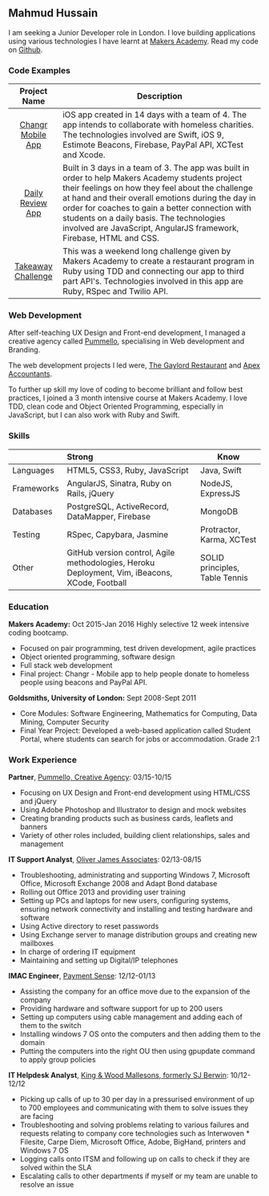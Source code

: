 ## Mahmud Hussain

I am seeking a Junior Developer role in London. I love building applications using various technologies I have learnt at [Makers Academy](http://www.makersacademy.com/). Read my code on [Github](https://github.com/MahmudH/).

### Code Examples

| Project Name  | Description |
| :-------------: |-------------|
| [Changr Mobile App](https://github.com/MahmudH/changr) | iOS app created in 14 days with a team of 4. The app intends to collaborate with homeless charities. The technologies involved are Swift, iOS 9, Estimote Beacons, Firebase, PayPal API, XCTest and Xcode. |
| [Daily Review App](https://github.com/MahmudH/daily_review_app)      | Built in 3 days in a team of 3. The app was built in order to help Makers Academy students project their feelings on how they feel about the challenge at hand and their overall emotions during the day in order for coaches to gain a better connection with students on a daily basis. The technologies involved are JavaScript, AngularJS framework, Firebase, HTML and CSS.       |
| [Takeaway Challenge](https://github.com/MahmudH/takeaway-challenge) | This was a weekend long challenge given by Makers Academy to create a restaurant program in Ruby using TDD and connecting our app to third part API's. Technologies involved in this app are Ruby, RSpec and Twilio API. |


### Web Development

After self-teaching UX Design and Front-end development, I managed a creative agency called [Pummello](http://www.pummello.com/), specialising in Web development and Branding.

The web development projects I led were, [The Gaylord Restaurant](http://thegaylorde14.co.uk/) and [Apex Accountants](http://apexaccountant.com/).

To further up skill my love of coding to become brilliant and follow best practices, I joined a 3 month intensive course at Makers Academy. I love TDD, clean code and Object Oriented Programming, especially in JavaScript, but I can also work with Ruby and Swift.

### Skills

|         | Strong           | Know  |
| ------------- |:-------------| -----|
| Languages      | HTML5, CSS3, Ruby, JavaScript | Java, Swift |
| Frameworks      | AngularJS, Sinatra, Ruby on Rails, jQuery      |   NodeJS, ExpressJS |
| Databases | PostgreSQL, ActiveRecord, DataMapper, Firebase      |    MongoDB |
| Testing | RSpec, Capybara, Jasmine      |    Protractor, Karma, XCTest |
| Other | GitHub version control, Agile methodologies, Heroku Deployment, Vim, iBeacons, XCode, Football     |    SOLID principles, Table Tennis |

### Education

**Makers Academy:** Oct 2015-Jan 2016
Highly selective 12 week intensive coding bootcamp.
* Focused on pair programming, test driven development, agile practices
* Object oriented programming, software design
* Full stack web development
* Final project: Changr - Mobile app to help people donate to homeless people using beacons and PayPal API.

**Goldsmiths, University of London:** Sept 2008-Sept 2011
* Core Modules:	Software Engineering, Mathematics for Computing, Data Mining, Computer Security
* Final Year Project:	Developed a web-based application called Student Portal, where students can search for jobs or accommodation. Grade 2:1

### Work Experience
**Partner**, [Pummello, Creative Agency](http://www.pummello.com/): 03/15-10/15

* Focusing on UX Design and Front-end development using HTML/CSS and jQuery
* Using Adobe Photoshop and Illustrator to design and mock websites
* Creating branding products such as business cards, leaflets and banners
* Variety of other roles included, building client relationships, sales and management


**IT Support Analyst**, [Oliver James Associates](http://www.ojassociates.com/): 02/13-08/15

* Troubleshooting, administrating and supporting Windows 7, Microsoft Office, Microsoft Exchange 2008 and Adapt Bond database
* Rolling out Office 2013 and providing user training
* Setting up PCs and laptops for new users, configuring systems, ensuring network connectivity and installing and testing hardware and software
* Using Active directory to reset passwords
* Using Exchange server to manage distribution groups and creating new mailboxes
* In charge of ordering IT equipment
* Maintaining and setting up Digital/IP telephones

**IMAC Engineer**, [Payment Sense](http://www.paymentsense.co.uk/lp/v2/): 12/12-01/13

* Assisting the company for an office move due to the expansion of the company
* Providing hardware and software support for up to 200 users
* Setting up computers using cable management and adding each of them to the switch
* Installing windows 7 OS onto the computers and then adding them to the domain
* Putting the computers into the right OU then using gpupdate command to apply group policies

**IT Helpdesk Analyst**, [King & Wood Mallesons, formerly SJ Berwin](http://www.kwm.com/en/): 10/12-12/12

* Picking up calls of up to 30 per day in a pressurised environment of up to 700 employees and communicating with them to solve issues they are facing
* Troubleshooting and solving problems relating to various failures and requests relating to company core technologies such as Interwoven * Filesite, Carpe Diem, Microsoft Office, Adobe, BigHand, printers and Windows 7 OS
* Logging calls onto ITSM and following up on calls to check if they are solved within the SLA
* Escalating calls to other departments if myself or my team are unable to resolve an issue
